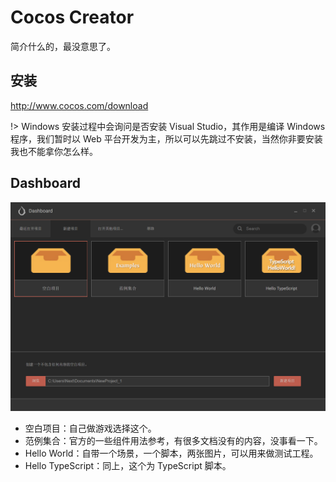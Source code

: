 # Cocos Creator
简介什么的，最没意思了。
## 安装
http://www.cocos.com/download

!> Windows 安装过程中会询问是否安装 Visual Studio，其作用是编译 Windows 程序，我们暂时以 Web 平台开发为主，所以可以先跳过不安装，当然你非要安装我也不能拿你怎么样。

## Dashboard

![dashboard](static/prepare_creator_dashboard.png)

- 空白项目：自己做游戏选择这个。
- 范例集合：官方的一些组件用法参考，有很多文档没有的内容，没事看一下。
- Hello World：自带一个场景，一个脚本，两张图片，可以用来做测试工程。
- Hello TypeScript：同上，这个为 TypeScript 脚本。